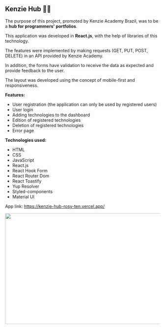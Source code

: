 ## Kenzie Hub 👩‍💻

The purpose of this project, promoted by Kenzie Academy Brazil, was to be a <b>hub for programmers' portfolios</b>.

This application was developed in <b>React.js</b>, with the help of libraries of this technology.

The features were implemented by making requests (GET, PUT, POST, DELETE) in an API provided by Kenzie Academy.

In addition, the forms have validation to receive the data as expected and provide feedback to the user.

The layout was developed using the concept of mobile-first and responsiveness.

<b>Features:</b>
- User registration (the application can only be used by registered users)
- User login
- Adding technologies to the dashboard
- Edition of registered technologies
- Deletion of registered technologies
- Error page

<b>Technologies used:</b>
- HTML
- CSS
- JavaScript
-  React.js
- React Hook Form
- React Router Dom
- React Toastify
- Yup Resolver
- Styled-components
- Material UI

App link: https://kenzie-hub-rosy-ten.vercel.app/

<img src="https://j.gifs.com/mqnGv0.gif" width=590 height=360/>

